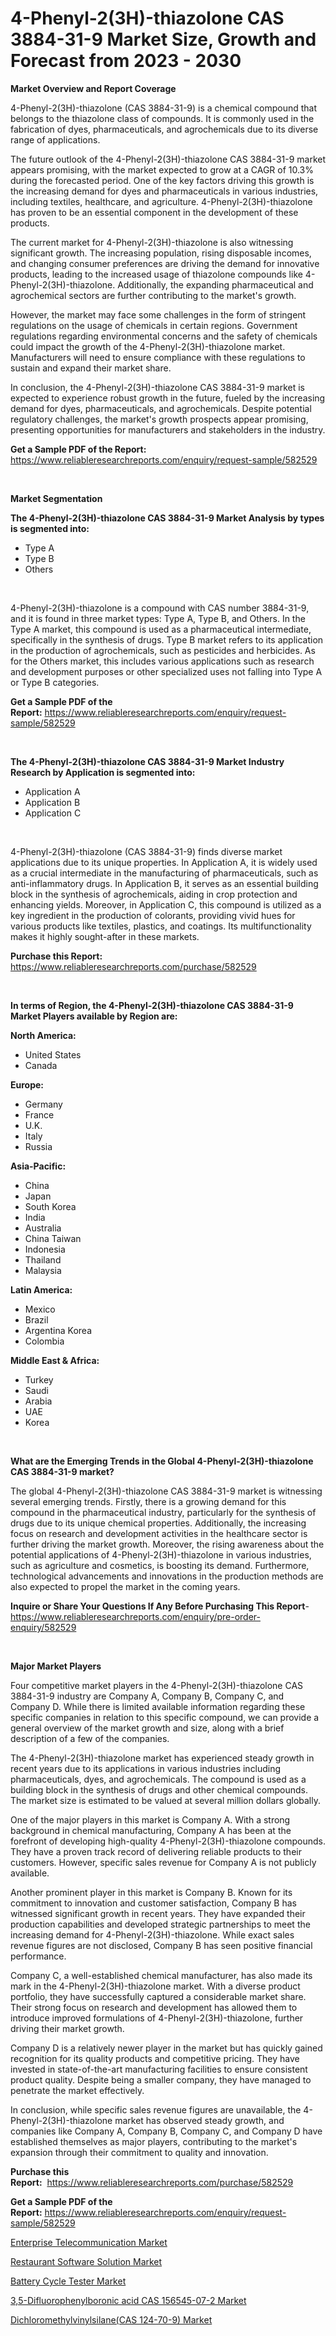 <p><h1>4-Phenyl-2(3H)-thiazolone CAS 3884-31-9 Market Size, Growth and Forecast from 2023 - 2030</h1></p><p><strong>Market Overview and Report Coverage</strong></p>
<p><p>4-Phenyl-2(3H)-thiazolone (CAS 3884-31-9) is a chemical compound that belongs to the thiazolone class of compounds. It is commonly used in the fabrication of dyes, pharmaceuticals, and agrochemicals due to its diverse range of applications.</p><p>The future outlook of the 4-Phenyl-2(3H)-thiazolone CAS 3884-31-9 market appears promising, with the market expected to grow at a CAGR of 10.3% during the forecasted period. One of the key factors driving this growth is the increasing demand for dyes and pharmaceuticals in various industries, including textiles, healthcare, and agriculture. 4-Phenyl-2(3H)-thiazolone has proven to be an essential component in the development of these products.</p><p>The current market for 4-Phenyl-2(3H)-thiazolone is also witnessing significant growth. The increasing population, rising disposable incomes, and changing consumer preferences are driving the demand for innovative products, leading to the increased usage of thiazolone compounds like 4-Phenyl-2(3H)-thiazolone. Additionally, the expanding pharmaceutical and agrochemical sectors are further contributing to the market's growth.</p><p>However, the market may face some challenges in the form of stringent regulations on the usage of chemicals in certain regions. Government regulations regarding environmental concerns and the safety of chemicals could impact the growth of the 4-Phenyl-2(3H)-thiazolone market. Manufacturers will need to ensure compliance with these regulations to sustain and expand their market share.</p><p>In conclusion, the 4-Phenyl-2(3H)-thiazolone CAS 3884-31-9 market is expected to experience robust growth in the future, fueled by the increasing demand for dyes, pharmaceuticals, and agrochemicals. Despite potential regulatory challenges, the market's growth prospects appear promising, presenting opportunities for manufacturers and stakeholders in the industry.</p></p>
<p><strong>Get a Sample PDF of the Report:</strong> <a href="https://www.reliableresearchreports.com/enquiry/request-sample/582529">https://www.reliableresearchreports.com/enquiry/request-sample/582529</a></p>
<p>&nbsp;</p>
<p><strong>Market Segmentation</strong></p>
<p><strong>The 4-Phenyl-2(3H)-thiazolone CAS 3884-31-9 Market Analysis by types is segmented into:</strong></p>
<p><ul><li>Type A</li><li>Type B</li><li>Others</li></ul></p>
<p>&nbsp;</p>
<p><p>4-Phenyl-2(3H)-thiazolone is a compound with CAS number 3884-31-9, and it is found in three market types: Type A, Type B, and Others. In the Type A market, this compound is used as a pharmaceutical intermediate, specifically in the synthesis of drugs. Type B market refers to its application in the production of agrochemicals, such as pesticides and herbicides. As for the Others market, this includes various applications such as research and development purposes or other specialized uses not falling into Type A or Type B categories.</p></p>
<p><strong>Get a Sample PDF of the Report:</strong>&nbsp;<a href="https://www.reliableresearchreports.com/enquiry/request-sample/582529">https://www.reliableresearchreports.com/enquiry/request-sample/582529</a></p>
<p>&nbsp;</p>
<p><strong>The 4-Phenyl-2(3H)-thiazolone CAS 3884-31-9 Market Industry Research by Application is segmented into:</strong></p>
<p><ul><li>Application A</li><li>Application B</li><li>Application C</li></ul></p>
<p>&nbsp;</p>
<p><p>4-Phenyl-2(3H)-thiazolone (CAS 3884-31-9) finds diverse market applications due to its unique properties. In Application A, it is widely used as a crucial intermediate in the manufacturing of pharmaceuticals, such as anti-inflammatory drugs. In Application B, it serves as an essential building block in the synthesis of agrochemicals, aiding in crop protection and enhancing yields. Moreover, in Application C, this compound is utilized as a key ingredient in the production of colorants, providing vivid hues for various products like textiles, plastics, and coatings. Its multifunctionality makes it highly sought-after in these markets.</p></p>
<p><strong>Purchase this Report:</strong>&nbsp; <a href="https://www.reliableresearchreports.com/purchase/582529">https://www.reliableresearchreports.com/purchase/582529</a></p>
<p>&nbsp;</p>
<p><strong>In terms of Region, the 4-Phenyl-2(3H)-thiazolone CAS 3884-31-9 Market Players available by Region are:</strong></p>
<p>
    <p> <strong> North America: </strong>
        <ul>
            <li>United States</li>
            <li>Canada</li>
        </ul>
        </p> 
    <p> <strong> Europe: </strong>
        <ul>
            <li>Germany</li>
            <li>France</li>
            <li>U.K.</li>
            <li>Italy</li>
            <li>Russia</li>
        </ul>
        </p> 
    <p> <strong> Asia-Pacific: </strong>
        <ul>
            <li>China</li>
            <li>Japan</li>
            <li>South Korea</li>
            <li>India</li>
            <li>Australia</li>
            <li>China Taiwan</li>
            <li>Indonesia</li>
            <li>Thailand</li>
            <li>Malaysia</li>
        </ul>
        </p> 
    <p> <strong> Latin America: </strong>
        <ul>
            <li>Mexico</li>
            <li>Brazil</li>
            <li>Argentina Korea</li>
            <li>Colombia</li>
        </ul>
        </p> 
    <p> <strong> Middle East & Africa: </strong>
        <ul>
            <li>Turkey</li>
            <li>Saudi</li>
            <li>Arabia</li>
            <li>UAE</li>
            <li>Korea</li>
        </ul>
    </p>
    </p>
<p>&nbsp;</p>
<p><strong>What are the Emerging Trends in the Global 4-Phenyl-2(3H)-thiazolone CAS 3884-31-9 market?</strong></p>
<p><p>The global 4-Phenyl-2(3H)-thiazolone CAS 3884-31-9 market is witnessing several emerging trends. Firstly, there is a growing demand for this compound in the pharmaceutical industry, particularly for the synthesis of drugs due to its unique chemical properties. Additionally, the increasing focus on research and development activities in the healthcare sector is further driving the market growth. Moreover, the rising awareness about the potential applications of 4-Phenyl-2(3H)-thiazolone in various industries, such as agriculture and cosmetics, is boosting its demand. Furthermore, technological advancements and innovations in the production methods are also expected to propel the market in the coming years.</p></p>
<p><strong>Inquire or Share Your Questions If Any Before Purchasing This Report</strong>- <a href="https://www.reliableresearchreports.com/enquiry/pre-order-enquiry/582529">https://www.reliableresearchreports.com/enquiry/pre-order-enquiry/582529</a></p>
<p>&nbsp;</p>
<p><strong>Major Market Players</strong></p>
<p><p>Four competitive market players in the 4-Phenyl-2(3H)-thiazolone CAS 3884-31-9 industry are Company A, Company B, Company C, and Company D. While there is limited available information regarding these specific companies in relation to this specific compound, we can provide a general overview of the market growth and size, along with a brief description of a few of the companies.</p><p>The 4-Phenyl-2(3H)-thiazolone market has experienced steady growth in recent years due to its applications in various industries including pharmaceuticals, dyes, and agrochemicals. The compound is used as a building block in the synthesis of drugs and other chemical compounds. The market size is estimated to be valued at several million dollars globally.</p><p>One of the major players in this market is Company A. With a strong background in chemical manufacturing, Company A has been at the forefront of developing high-quality 4-Phenyl-2(3H)-thiazolone compounds. They have a proven track record of delivering reliable products to their customers. However, specific sales revenue for Company A is not publicly available.</p><p>Another prominent player in this market is Company B. Known for its commitment to innovation and customer satisfaction, Company B has witnessed significant growth in recent years. They have expanded their production capabilities and developed strategic partnerships to meet the increasing demand for 4-Phenyl-2(3H)-thiazolone. While exact sales revenue figures are not disclosed, Company B has seen positive financial performance.</p><p>Company C, a well-established chemical manufacturer, has also made its mark in the 4-Phenyl-2(3H)-thiazolone market. With a diverse product portfolio, they have successfully captured a considerable market share. Their strong focus on research and development has allowed them to introduce improved formulations of 4-Phenyl-2(3H)-thiazolone, further driving their market growth.</p><p>Company D is a relatively newer player in the market but has quickly gained recognition for its quality products and competitive pricing. They have invested in state-of-the-art manufacturing facilities to ensure consistent product quality. Despite being a smaller company, they have managed to penetrate the market effectively.</p><p>In conclusion, while specific sales revenue figures are unavailable, the 4-Phenyl-2(3H)-thiazolone market has observed steady growth, and companies like Company A, Company B, Company C, and Company D have established themselves as major players, contributing to the market's expansion through their commitment to quality and innovation.</p></p>
<p><strong>Purchase this Report:</strong>&nbsp;&nbsp;<a href="https://www.reliableresearchreports.com/purchase/582529">https://www.reliableresearchreports.com/purchase/582529</a></p>
<p></p>
<p><strong>Get a Sample PDF of the Report:</strong>&nbsp;<a href="https://www.reliableresearchreports.com/enquiry/request-sample/582529">https://www.reliableresearchreports.com/enquiry/request-sample/582529</a></p>
<p><p><a href="https://medium.com/@hazelbrakus/enterprise-telecommunication-market-size-growth-forecast-2023-2030-f455e4e9de61">Enterprise Telecommunication Market</a></p><p><a href="https://medium.com/@react.shoe.mask/restaurant-software-solution-market-insights-into-market-cagr-market-trends-and-growth-6d44bf8dfe4f">Restaurant Software Solution Market</a></p><p><a href="https://www.linkedin.com/pulse/battery-cycle-tester-market-insights-players-forecast-till-j7aqe/">Battery Cycle Tester Market</a></p><p><a href="https://github.com/dziulagalemab/Market-Research-Report-List-1/blob/main/35-difluorophenylboronic-acid-cas-156545-07-2-market.md">3,5-Difluorophenylboronic acid CAS 156545-07-2 Market</a></p><p><a href="https://github.com/jonneygiverf/Market-Research-Report-List-1/blob/main/dichloromethylvinylsilanecas-124-70-9-market.md">Dichloromethylvinylsilane(CAS 124-70-9) Market</a></p></p>